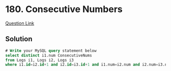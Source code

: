 # 180. Consecutive Numbers
[Question Link](https://leetcode.com/problems/consecutive-numbers/)
## Solution
```sql
# Write your MySQL query statement below
select distinct i1.num ConsecutiveNums
from Logs i1, Logs i2, Logs i3
where i1.id=i2.id+1 and i2.id=i3.id+1 and i1.num=i2.num and i2.num=i3.num
```
